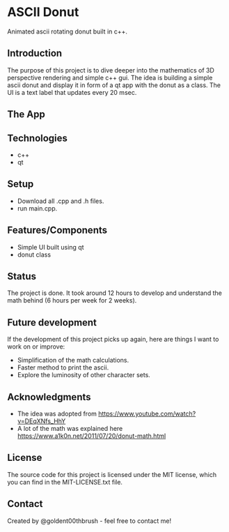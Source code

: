 # ASCII Donut
Animated ascii rotating donut built in c++. 

## Introduction
The purpose of this project is to dive deeper into the mathematics of 3D perspective rendering and simple c++ gui. The idea is building a simple ascii donut and display it in form of a qt app with the donut as a class. The UI is a text label that updates every 20 msec.   
## The App

## Technologies 
-	c++
-   qt
## Setup
-	Download all .cpp and .h files.
-	run main.cpp.  
## Features/Components 
-	Simple UI built using qt
-	donut class
## Status 
The project is done. It took around 12 hours to develop and understand the math behind (6 hours per week for 2 weeks).
## Future development
If the development of this project picks up again, here are things I want to work on or improve:
-	Simplification of the math calculations. 
-   Faster method to print the ascii. 
-	Explore the luminosity of other character sets.  
## Acknowledgments 
-	The idea was adopted from https://www.youtube.com/watch?v=DEqXNfs_HhY  
-	A lot of the math was explained here https://www.a1k0n.net/2011/07/20/donut-math.html 
## License 
The source code for this project is licensed under the MIT license, which you can find in the MIT-LICENSE.txt file.
## Contact
Created by @goldent00thbrush - feel free to contact me!